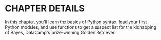 # CHAPTER DETAILS
In this chapter, you'll learn the basics of Python syntax, load your first Python modules, and use functions to get a suspect list for the kidnapping of Bayes, DataCamp's prize-winning Golden Retriever.
